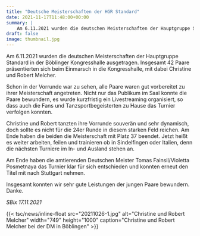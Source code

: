 ```yaml
---
title: "Deutsche Meisterschaften der HGR Standard"
date: 2021-11-17T11:48:00+00:00
summary: |
    Am 6.11.2021 wurden die deutschen Meisterschaften der Hauptgruppe Standard in der Böblinger Kongresshalle ausgetragen. Insgesamt 42 Paare präsentierten sich beim Einmarsch in die Kongresshalle, mit dabei Christine und Robert Melcher.
draft: false
image: thumbnail.jpg
---
```


Am 6.11.2021 wurden die deutschen Meisterschaften der Hauptgruppe Standard in der Böblinger Kongresshalle ausgetragen. Insgesamt 42 Paare präsentierten sich beim Einmarsch in die Kongresshalle, mit dabei Christine und Robert Melcher.

Schon in der Vorrunde war zu sehen, alle Paare waren gut vorbereitet zu ihrer Meisterschaft angetreten. Nicht nur das Publikum im Saal konnte die Paare bewundern, es wurde kurzfristig ein Livestreaming organisiert, so dass auch die Fans und Tanzsportbegeisterten zu Hause das Turnier verfolgen konnten.

Christine und Robert tanzten ihre Vorrunde souverän und sehr dynamisch, doch sollte es nicht für die 24er Runde in diesem starken Feld reichen. Am Ende haben die beiden die Meisterschaft mit Platz 37 beendet. Jetzt heißt es weiter arbeiten, feilen und trainieren ob in Sindelfingen oder Italien, denn die nächsten Turniere im In- und Ausland stehen an.

Am Ende haben die amtierenden Deutschen Meister Tomas Fainsil/Violetta Posmetnaya das Turnier klar für sich entschieden und konnten erneut den Titel mit nach Stuttgart nehmen.

Insgesamt konnten wir sehr gute Leistungen der jungen Paare bewundern. Danke.

_SBix 17.11.2021_

{{< tsc/news/inline-float src="20211026-1.jpg" alt="Christine und Robert Melcher" width="749" height="1000" caption="Christine und Robert Melcher bei der DM in Böblingen" >}}



